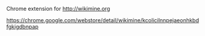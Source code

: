 Chrome extension for http://wikimine.org

https://chrome.google.com/webstore/detail/wikimine/kcolicilnnpejaeonhkbdfgkigdbnpap
